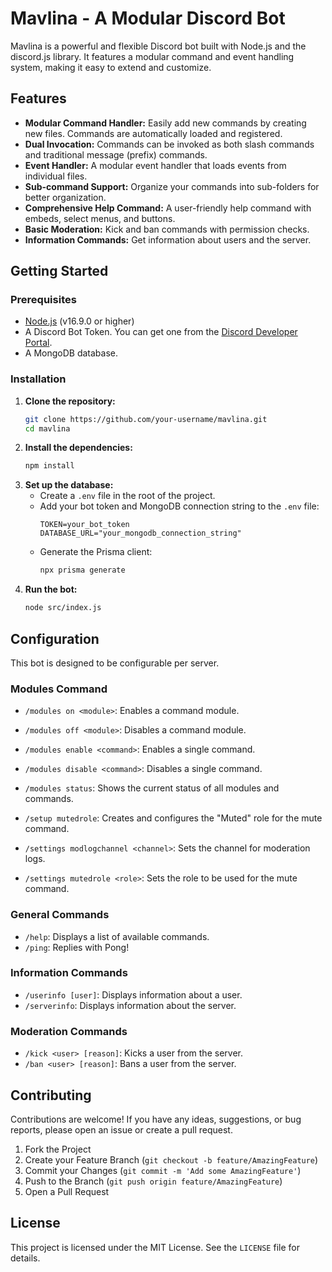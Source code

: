 # Mavlina - A Modular Discord Bot

Mavlina is a powerful and flexible Discord bot built with Node.js and the discord.js library. It features a modular command and event handling system, making it easy to extend and customize.

## Features

*   **Modular Command Handler:** Easily add new commands by creating new files. Commands are automatically loaded and registered.
*   **Dual Invocation:** Commands can be invoked as both slash commands and traditional message (prefix) commands.
*   **Event Handler:** A modular event handler that loads events from individual files.
*   **Sub-command Support:** Organize your commands into sub-folders for better organization.
*   **Comprehensive Help Command:** A user-friendly help command with embeds, select menus, and buttons.
*   **Basic Moderation:** Kick and ban commands with permission checks.
*   **Information Commands:** Get information about users and the server.

## Getting Started

### Prerequisites

*   [Node.js](https://nodejs.org/) (v16.9.0 or higher)
*   A Discord Bot Token. You can get one from the [Discord Developer Portal](https://discord.com/developers/applications).
*   A MongoDB database.

### Installation

1.  **Clone the repository:**
    ```bash
    git clone https://github.com/your-username/mavlina.git
    cd mavlina
    ```
2.  **Install the dependencies:**
    ```bash
    npm install
    ```
3.  **Set up the database:**
    *   Create a `.env` file in the root of the project.
    *   Add your bot token and MongoDB connection string to the `.env` file:
        ```
        TOKEN=your_bot_token
        DATABASE_URL="your_mongodb_connection_string"
        ```
    *   Generate the Prisma client:
        ```bash
        npx prisma generate
        ```
4.  **Run the bot:**
    ```bash
    node src/index.js
    ```

## Configuration

This bot is designed to be configurable per server.

### Modules Command

*   `/modules on <module>`: Enables a command module.
*   `/modules off <module>`: Disables a command module.
*   `/modules enable <command>`: Enables a single command.
*   `/modules disable <command>`: Disables a single command.
*   `/modules status`: Shows the current status of all modules and commands.

*   `/setup mutedrole`: Creates and configures the "Muted" role for the mute command.
*   `/settings modlogchannel <channel>`: Sets the channel for moderation logs.
*   `/settings mutedrole <role>`: Sets the role to be used for the mute command.


### General Commands

*   `/help`: Displays a list of available commands.
*   `/ping`: Replies with Pong!

### Information Commands

*   `/userinfo [user]`: Displays information about a user.
*   `/serverinfo`: Displays information about the server.

### Moderation Commands

*   `/kick <user> [reason]`: Kicks a user from the server.
*   `/ban <user> [reason]`: Bans a user from the server.

## Contributing

Contributions are welcome! If you have any ideas, suggestions, or bug reports, please open an issue or create a pull request.

1.  Fork the Project
2.  Create your Feature Branch (`git checkout -b feature/AmazingFeature`)
3.  Commit your Changes (`git commit -m 'Add some AmazingFeature'`)
4.  Push to the Branch (`git push origin feature/AmazingFeature`)
5.  Open a Pull Request

## License

This project is licensed under the MIT License. See the `LICENSE` file for details.